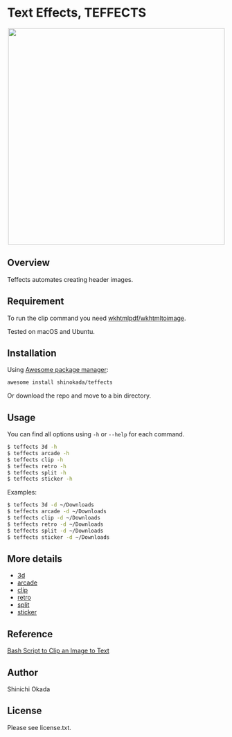 # Text Effects, TEFFECTS

<p align="center">
<img width="500" src="https://raw.githubusercontent.com/shinokada/teffects/main/images/teffects.png" />

## Overview

Teffects automates creating header images.

## Requirement

To run the clip command you need [wkhtmlpdf/wkhtmltoimage](https://wkhtmltopdf.org/downloads.html).

Tested on macOS and Ubuntu.

## Installation

Using [Awesome package manager](https://github.com/shinokada/awesome):

```sh
awesome install shinokada/teffects
```

Or download the repo and move to a bin directory.

## Usage

You can find all options using `-h` or `--help` for each command.

```sh
$ teffects 3d -h
$ teffects arcade -h
$ teffects clip -h
$ teffects retro -h
$ teffects split -h
$ teffects sticker -h
```

Examples:

```sh
$ teffects 3d -d ~/Downloads
$ teffects arcade -d ~/Downloads
$ teffects clip -d ~/Downloads
$ teffects retro -d ~/Downloads
$ teffects split -d ~/Downloads
$ teffects sticker -d ~/Downloads
```

## More details

- [3d](https://github.com/shinokada/teffects/blob/master/docs/3d.md)
- [arcade](https://github.com/shinokada/teffects/blob/master/docs/arcade.md)
- [clip](https://github.com/shinokada/teffects/blob/master/docs/clip.md)
- [retro](https://github.com/shinokada/teffects/blob/master/docs/retro.md)
- [split](https://github.com/shinokada/teffects/blob/master/docs/split.md)
- [sticker](https://github.com/shinokada/teffects/blob/master/docs/sticker.md)

## Reference

[Bash Script to Clip an Image to Text](https://medium.com/mkdir-awesome/bash-script-to-clip-an-image-to-text-8adab80a7dfa)

## Author

Shinichi Okada

## License

Please see license.txt.
